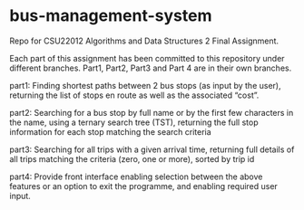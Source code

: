 # bus-management-system
Repo for CSU22012 Algorithms and Data Structures 2 Final Assignment.

Each part of this assignment has been committed to this repository under different branches.
Part1, Part2, Part3 and Part 4 are in their own branches. 

part1: Finding shortest paths between 2 bus stops (as input by the user), returning the list of stops 
en route as well as the associated “cost”.

part2: Searching for a bus stop by full name or by the first few characters in the name, using a 
ternary search tree (TST), returning the full stop information for each stop matching the 
search criteria

part3: Searching for all trips with a given arrival time, returning full details of all trips matching the criteria (zero, one or more), sorted by trip id

part4: Provide front interface enabling selection between the above features or an option to exit 
the programme, and enabling required user input.
